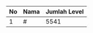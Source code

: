 | No | Nama            | Jumlah Level |
|----|-----------------|--------------|
| 1  | #    |    5541        |
